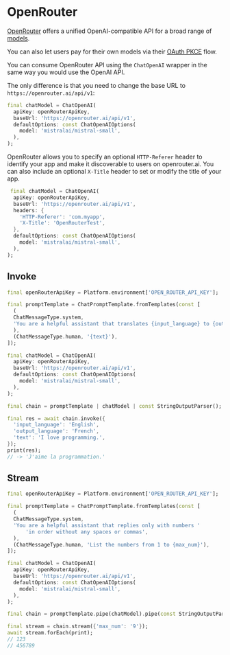 # OpenRouter

[OpenRouter](https://openrouter.ai/) offers a unified OpenAI-compatible API for a broad range of [models](https://openrouter.ai/models).

You can also let users pay for their own models via their [OAuth PKCE](https://openrouter.ai/docs#oauth) flow.

You can consume OpenRouter API using the `ChatOpenAI` wrapper in the same way you would use the OpenAI API.

The only difference is that you need to change the base URL to `https://openrouter.ai/api/v1`:

```dart
final chatModel = ChatOpenAI(
  apiKey: openRouterApiKey,
  baseUrl: 'https://openrouter.ai/api/v1',
  defaultOptions: const ChatOpenAIOptions(
    model: 'mistralai/mistral-small',
  ),
);
```

OpenRouter allows you to specify an optional `HTTP-Referer` header to identify your app and make it discoverable to users on openrouter.ai. You can also include an optional `X-Title` header to set or modify the title of your app.

```dart
 final chatModel = ChatOpenAI(
  apiKey: openRouterApiKey,
  baseUrl: 'https://openrouter.ai/api/v1',
  headers: {
    'HTTP-Referer': 'com.myapp',
    'X-Title': 'OpenRouterTest',
  },
  defaultOptions: const ChatOpenAIOptions(
    model: 'mistralai/mistral-small',
  ),
);
```

## Invoke

```dart
final openRouterApiKey = Platform.environment['OPEN_ROUTER_API_KEY'];

final promptTemplate = ChatPromptTemplate.fromTemplates(const [
  (
  ChatMessageType.system,
  'You are a helpful assistant that translates {input_language} to {output_language}.',
  ),
  (ChatMessageType.human, '{text}'),
]);

final chatModel = ChatOpenAI(
  apiKey: openRouterApiKey,
  baseUrl: 'https://openrouter.ai/api/v1',
  defaultOptions: const ChatOpenAIOptions(
    model: 'mistralai/mistral-small',
  ),
);

final chain = promptTemplate | chatModel | const StringOutputParser();

final res = await chain.invoke({
  'input_language': 'English',
  'output_language': 'French',
  'text': 'I love programming.',
});
print(res);
// -> 'J'aime la programmation.'
```

## Stream

```dart
final openRouterApiKey = Platform.environment['OPEN_ROUTER_API_KEY'];

final promptTemplate = ChatPromptTemplate.fromTemplates(const [
  (
  ChatMessageType.system,
  'You are a helpful assistant that replies only with numbers '
      'in order without any spaces or commas',
  ),
  (ChatMessageType.human, 'List the numbers from 1 to {max_num}'),
]);

final chatModel = ChatOpenAI(
  apiKey: openRouterApiKey,
  baseUrl: 'https://openrouter.ai/api/v1',
  defaultOptions: const ChatOpenAIOptions(
    model: 'mistralai/mistral-small',
  ),
);

final chain = promptTemplate.pipe(chatModel).pipe(const StringOutputParser());

final stream = chain.stream({'max_num': '9'});
await stream.forEach(print);
// 123
// 456789
```
